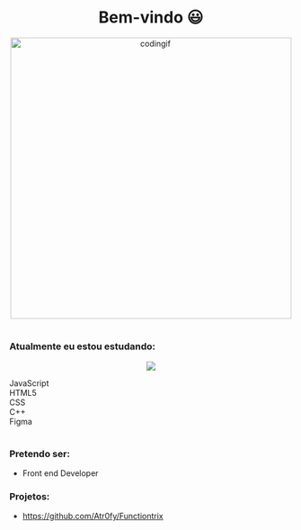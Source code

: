 <h1 align="center">Bem-vindo 😃</h1>

<p align="center"><img alt="codingif" width="500" src="https://media0.giphy.com/media/v1.Y2lkPTc5MGI3NjExeDAwd2IwZXJhZTM0ZzQ2bmRlajE5Y2F2czJ4M3ljOGY0amVxNzh3cSZlcD12MV9pbnRlcm5hbF9naWZfYnlfaWQmY3Q9Zw/dVOcJu4Gn7DXy/giphy.webp"></p>
<h1>
<h3 align="left">Atualmente eu estou estudando:</h3>

<p align="center">
  <a href="https://skillicons.dev">
    <img src="https://skillicons.dev/icons?i=js,html,css,cpp,figma" />
  </a>
</p>

JavaScript <br>
HTML5 <br>
CSS <br>
C++ <br> 
Figma 

<h1>
<h3 align="left">Pretendo ser:</h3>

- Front end Developer

<h3 align="left">Projetos:</h3>

- https://github.com/Atr0fy/Functiontrix

